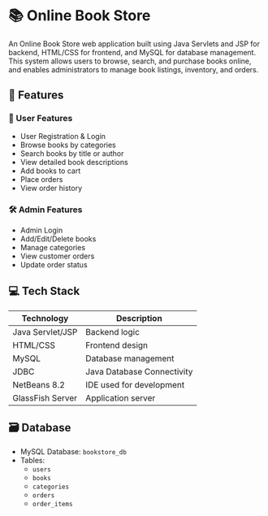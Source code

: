 # 📚 Online Book Store

An Online Book Store web application built using Java Servlets and JSP for backend, HTML/CSS for frontend, and MySQL for database management. This system allows users to browse, search, and purchase books online, and enables administrators to manage book listings, inventory, and orders.

## 🚀 Features

### 👤 User Features
- User Registration & Login
- Browse books by categories
- Search books by title or author
- View detailed book descriptions
- Add books to cart
- Place orders
- View order history

### 🛠️ Admin Features
- Admin Login
- Add/Edit/Delete books
- Manage categories
- View customer orders
- Update order status

## 💻 Tech Stack

| Technology       | Description                           |
|------------------|---------------------------------------|
| Java Servlet/JSP | Backend logic                         |
| HTML/CSS         | Frontend design                       |
| MySQL            | Database management                   |
| JDBC             | Java Database Connectivity            |
| NetBeans 8.2     | IDE used for development              |
| GlassFish Server | Application server                    |

## 🗃️ Database

- MySQL Database: `bookstore_db`
- Tables:
  - `users`
  - `books`
  - `categories`
  - `orders`
  - `order_items`


